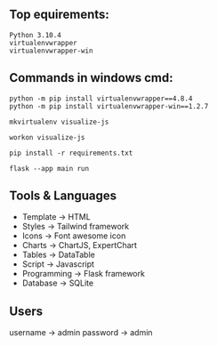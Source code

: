 
## Top equirements: 
```
Python 3.10.4
virtualenvwrapper
virtualenvwrapper-win
```

## Commands in windows cmd: 
```
python -m pip install virtualenvwrapper==4.8.4
python -m pip install virtualenvwrapper-win==1.2.7

mkvirtualenv visualize-js

workon visualize-js

pip install -r requirements.txt

flask --app main run

```

## Tools & Languages

- Template -> HTML
- Styles -> Tailwind framework
- Icons -> Font awesome icon
- Charts -> ChartJS, ExpertChart
- Tables -> DataTable
- Script -> Javascript
- Programming -> Flask framework
- Database -> SQLite


## Users 
username -> admin
password -> admin


